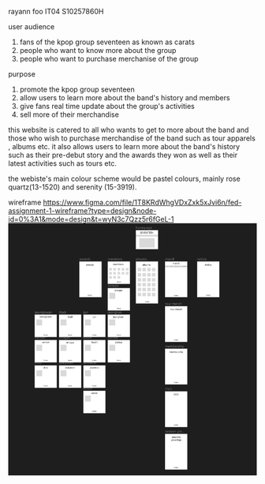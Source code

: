 rayann foo 
IT04
S10257860H 

user audience 
1. fans of the kpop group seventeen as known as carats 
2. people who want to know more about the group 
3. people who want to purchase merchanise of the group 

purpose 
1. promote the kpop group seventeen 
2. allow users to learn more about the band's history and members
3. give fans real time update about the group's activities 
4. sell more of their merchandise 

this website is catered to all who wants to get to more about the band and those who wish to purchase merchandise of the band such as tour apparels , albums etc. it also allows users to learn more about the band's history such as their pre-debut story and the awards they won as well as their latest activities such as tours etc. 

the webiste's main colour scheme would be pastel colours, mainly rose quartz(13-1520) and serenity (15-3919).

wireframe 
https://www.figma.com/file/1T8KRdWhgVDxZxk5xJvi6n/fed-assignment-1-wireframe?type=design&node-id=0%3A1&mode=design&t=wyN3c7Qzz5r6fGeL-1 
![Alt text](fed-asg1-wireframe.png)